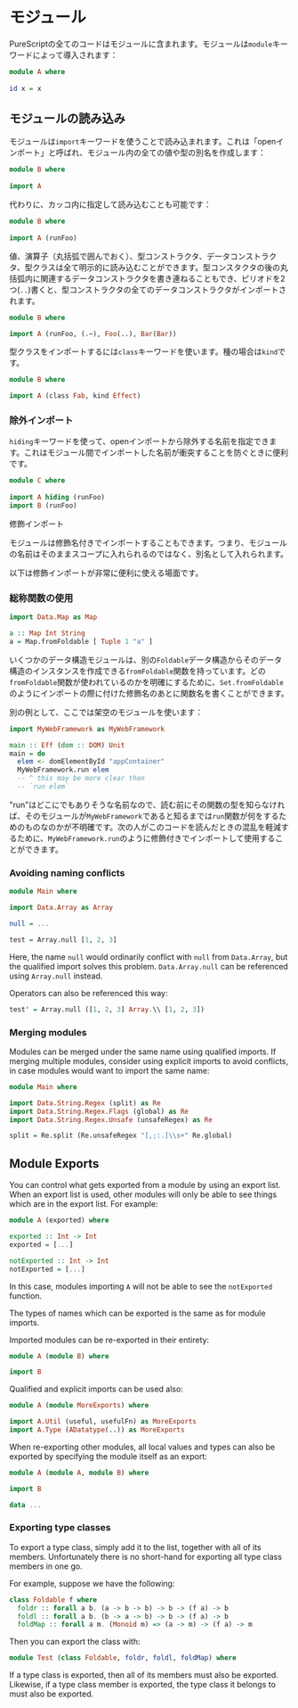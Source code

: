 <!--
# Modules
-->
# モジュール

<!--
All code in PureScript is contained in a module. Modules are introduced using the `module` keyword:
-->
PureScriptの全てのコードはモジュールに含まれます。モジュールは`module`キーワードによって導入されます：

```purescript
module A where
  
id x = x
```

<!--
## Importing Modules
-->
## モジュールの読み込み

<!--
A module can be imported using the `import` keyword. This is called an "open import" - it will create aliases for all of the values and types in the imported module:
-->
モジュールは`import`キーワードを使うことで読み込まれます。これは「openインポート」と呼ばれ、モジュール内の全ての値や型の別名を作成します：

```purescript
module B where
  
import A
```

<!--
Alternatively, a list of names to import can be provided in parentheses:
-->
代わりに、カッコ内に指定して読み込むことも可能です：

```purescript
module B where
  
import A (runFoo)
```

<!--
Values, operators (wrapped in parentheses), type constructors, data constructors, and type classes can all be explicitly imported. A type constructor can be followed by a list of associated data constructors to import in parentheses. A double dot (`..`) can be used to import all data constructors for a given type constructor:
-->
値、演算子（丸括弧で囲んでおく）、型コンストラクタ、データコンストラクタ、型クラスは全て明示的に読み込むことができます。型コンスタクタの後の丸括弧内に関連するデータコンストラクタを書き連ねることもでき、ピリオドを2つ(`..`)書くと、型コンストラクタの全てのデータコンストラクタがインポートされます。

```purescript
module B where

import A (runFoo, (.~), Foo(..), Bar(Bar))
```

<!--
Type classes are imported using the `class` keyword, kinds with `kind`:
-->
型クラスをインポートするには`class`キーワードを使います。種の場合は`kind`です。

```purescript
module B where

import A (class Fab, kind Effect)
```

<!--
### Hiding imports
-->
### 除外インポート

<!--
It is also possible to exclude some names from an open import with the `hiding` keyword. This is useful to avoid import conflicts between modules:
-->
`hiding`キーワードを使って、openインポートから除外する名前を指定できます。これはモジュール間でインポートした名前が衝突することを防ぐときに便利です。

```purescript
module C where
  
import A hiding (runFoo)
import B (runFoo)
```

<!--
## Qualified Imports
-->
修飾インポート

<!--
Modules can also be imported qualified, which means that their names will not be brought directly into scope, but rather, aliased as a different module name.
-->
モジュールは修飾名付きでインポートすることもできます。つまり、モジュールの名前はそのままスコープに入れられるのではなく、別名として入れられます。

<!--
Following are some situations in which qualified imports are quite useful.
-->
以下は修飾インポートが非常に便利に使える場面です。

<!--
### Using generically-named functions
-->
### 総称関数の使用

``` purescript
import Data.Map as Map

a :: Map Int String
a = Map.fromFoldable [ Tuple 1 "a" ]
```

<!--
Several data structure modules have a `fromFoldable` function which can be used to create an instance of that data structure from any other `Foldable` data structure. To clarify which `fromFoldable` function is being used, we can import that module's functions under a qualified name and use it qualified, like `Set.fromFoldable`.
-->
いくつかのデータ構造モジュールは、別の`Foldable`データ構造からそのデータ構造のインスタンスを作成できる`fromFoldable`関数を持っています。どの`fromFoldable`関数が使われているのかを明確にするために、`Set.fromFoldable`のようにインポートの際に付けた修飾名のあとに関数名を書くことができます。

<!--
Another example, using a fictitious module this time:
-->
別の例として、ここでは架空のモジュールを使います：

``` purescript
import MyWebFramework as MyWebFramework

main :: Eff (dom :: DOM) Unit
main = do
  elem <- domElementById "appContainer"
  MyWebFramework.run elem
  -- ^ this may be more clear than
  -- `run elem`
```

<!--
Because "run" is a rather non-descript name, without knowing the type of a `run` function before reading it, it isn't clear what to expect the `run` function to do until we see that its module is `MyWebFramework`. To mitigate this confusion to new readers of this code, we can import and call it qualified - `MyWebFramework.run`.
-->
"run"はどこにでもありそうな名前なので、読む前にその関数の型を知らなければ、そのモジュールが`MyWebFramework`であると知るまでは`run`関数が何をするためのものなのかが不明確です。次の人がこのコードを読んだときの混乱を軽減するために、`MyWebFramework.run`のように修飾付きでインポートして使用することができます。

### Avoiding naming conflicts

```purescript
module Main where

import Data.Array as Array

null = ...

test = Array.null [1, 2, 3]
```

Here, the name ``null`` would ordinarily conflict with ``null`` from ``Data.Array``, but the qualified import solves this problem. ``Data.Array.null`` can be referenced using ``Array.null`` instead.

Operators can also be referenced this way:
```purescript
test' = Array.null ([1, 2, 3] Array.\\ [1, 2, 3])
```

### Merging modules

Modules can be merged under the same name using qualified imports. If merging multiple modules, consider using explicit imports to avoid conflicts, in case modules would want to import the same name:

```purescript
module Main where

import Data.String.Regex (split) as Re
import Data.String.Regex.Flags (global) as Re
import Data.String.Regex.Unsafe (unsafeRegex) as Re

split = Re.split (Re.unsafeRegex "[,;:.]\\s+" Re.global)
```

## Module Exports

You can control what gets exported from a module by using an export list. When an export list is used, other modules will only be able to see things which are in the export list. For example:

```purescript
module A (exported) where

exported :: Int -> Int
exported = [...]

notExported :: Int -> Int
notExported = [...]
```

In this case, modules importing `A` will not be able to see the `notExported` function.

The types of names which can be exported is the same as for module imports.

Imported modules can be re-exported in their entirety:

```purescript
module A (module B) where

import B
```

Qualified and explicit imports can be used also:

```purescript
module A (module MoreExports) where

import A.Util (useful, usefulFn) as MoreExports
import A.Type (ADatatype(..)) as MoreExports
```

When re-exporting other modules, all local values and types can also be exported by specifying the module itself as an export:

```purescript
module A (module A, module B) where

import B

data ...
```

### Exporting type classes

To export a type class, simply add it to the list, together with all of its members. Unfortunately there is no short-hand for exporting all type class members in one go.

For example, suppose we have the following:

```purescript
class Foldable f where
  foldr :: forall a b. (a -> b -> b) -> b -> (f a) -> b
  foldl :: forall a b. (b -> a -> b) -> b -> (f a) -> b
  foldMap :: forall a m. (Monoid m) => (a -> m) -> (f a) -> m
```

Then you can export the class with:

```purescript
module Test (class Foldable, foldr, foldl, foldMap) where
```

If a type class is exported, then all of its members must also be exported. Likewise, if a type class member is exported, the type class it belongs to must also be exported.
